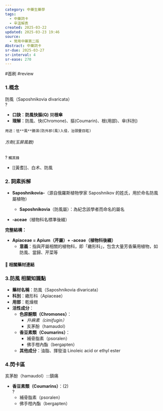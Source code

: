 ```yaml
---
category: 中藥生藥學
tags:
  - 中藥詞卡
  - 辛溫解表
created: 2025-03-22
updated: 2025-03-23 19:46
source:
  - 常用中藥第二版
Abstract: 中藥詞卡
sr-due: 2025-03-27
sr-interval: 4
sr-ease: 270
---
```

#首刷 #review
### 1.概念
防風（Saposhnikovia divaricata）  
?
- **口訣**：**防風快摳(Q)** 開**根傘**
- **理解**：防風、快(Chromone)、摳(Coumarin)、根(用部)、傘(科別)
> 
	用途：怯**風**勝濕(防外邪(風)入侵，治頭暈目眩)



###### 方劑(玉屏風散)
?
`觸其鋒`
- [[黃耆]]、白术、防風

### 2. 詞素拆解

- **Saposhnikovia-**（源自俄羅斯植物學家 Saposhnikov 的姓氏，用於命名防風屬植物）  
  - **Saposhnikovia**（防風屬）：為紀念該學者而命名的屬名  

- **-aceae**（植物科名標準後綴）  

**完整結構：**

- **Apiaceae = Apium（芹屬）+ -aceae（植物科後綴）**  
  - **意義**：指與芹屬相關的植物科，即「繖形科」，包含大量芳香藥用植物，如防風、當歸、芹菜等  




#### 📌 相關藥材連結




### 3.防風 相關知識點

- **藥材名稱**：防風（Saposhnikovia divaricata）  
- **科別**：繖形科（Apiaceae）  
- **用部**：乾燥根  
- **活性成分**：
  - **色原酮類（Chromones）**：  
    - *升麻素（cimifugin）*  
    - 亥茅酚（hamaudol）  
  - **香豆素類（Coumarins）**：  
    - 補骨脂素（psoralen）  
    - 佛手柑內酯（bergapten）  
  - **其他成分**：油脂、揮發油 Linoleic acid or ethyl ester


### 4.閃卡區

亥茅酚（hamaudol）:::鎮痛


  - **香豆素類（Coumarins）**：(2)  
  ?
    - 補骨脂素（psoralen）  
    - 佛手柑內酯（bergapten）  